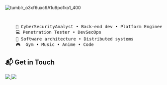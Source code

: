 ![tumblr_o3xf6uxc9A1u9po1ko1_400](https://github.com/ethanlacerenza/ethanlacerenza/assets/71321892/72590773-f055-4a58-80f1-f2925419ca43)

<br>


<pre>
    💼 CyberSecurityAnalyst • Back-end dev • Platform Engineer
    💻 Penetration Tester • DevSecOps 
    📖 Software architecture • Distributed systems
    🎮  Gym • Music • Anime • Code 
</pre>

<h2> 📬 Get in Touch </h2>


<p>
        <a href = "https://github.com/ethanlacerenza"><img src = "https://img.shields.io/badge/GitHub-100000?style=for-the-badge&logo=github&logoColor=white">
        <a href = "https://www.linkedin.com/in/ethan-lacerenza-2633421ab/">
        <img src = "https://img.shields.io/badge/LinkedIn-0077B5?style=for-the-badge&logo=linkedin&logoColor=black"></a>
        <br>
        </p>



